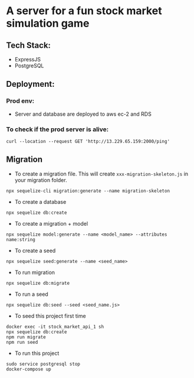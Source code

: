 # A server for a fun stock market simulation game

## Tech Stack:
* ExpressJS
* PostgreSQL

## Deployment:

### Prod env:
* Server and database are deployed to aws ec-2 and RDS

### To check if the prod server is alive:
```
curl --location --request GET 'http://13.229.65.159:2000/ping'
```

## Migration
* To create a migration file. This will create `xxx-migration-skeleton.js` in your migration folder.
``` 
npx sequelize-cli migration:generate --name migration-skeleton
```

* To create a database
```
npx sequelize db:create
```

* To create a migration + model
```
npx sequelize model:generate --name <model_name> --attributes name:string
```

* To create a seed
```
npx sequelize seed:generate --name <seed_name>
```

* To run migration
```
npx sequelize db:migrate
```

* To run a seed
```
npx sequelize db:seed --seed <seed_name.js>
```

* To seed this project first time
```
docker exec -it stock_market_api_1 sh
npx sequelize db:create
npm run migrate
npm run seed
```

* To run this project
```
sudo service postgresql stop
docker-compose up
```
